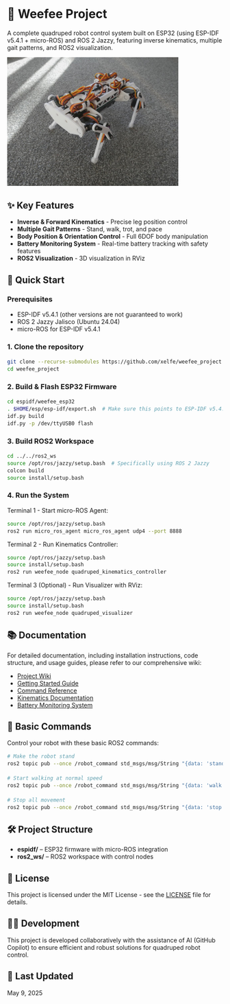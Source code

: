 # 🐾 Weefee Project

A complete quadruped robot control system built on ESP32 (using ESP-IDF v5.4.1 + micro-ROS) and ROS 2 Jazzy, featuring inverse kinematics, multiple gait patterns, and ROS2 visualization.

<img src="img/large_display_1.JPG" alt="Quadruped Robot" width="400"/>

## ✨ Key Features

- **Inverse & Forward Kinematics** - Precise leg position control
- **Multiple Gait Patterns** - Stand, walk, trot, and pace
- **Body Position & Orientation Control** - Full 6DOF body manipulation
- **Battery Monitoring System** - Real-time battery tracking with safety features
- **ROS2 Visualization** - 3D visualization in RViz

## 🚀 Quick Start

### Prerequisites

- ESP-IDF v5.4.1 (other versions are not guaranteed to work)
- ROS 2 Jazzy Jalisco (Ubuntu 24.04)
- micro-ROS for ESP-IDF v5.4.1

### 1. Clone the repository

```bash
git clone --recurse-submodules https://github.com/xelfe/weefee_project.git
cd weefee_project
```

### 2. Build & Flash ESP32 Firmware

```bash
cd espidf/weefee_esp32
. $HOME/esp/esp-idf/export.sh  # Make sure this points to ESP-IDF v5.4.1
idf.py build
idf.py -p /dev/ttyUSB0 flash
```

### 3. Build ROS2 Workspace

```bash
cd ../../ros2_ws
source /opt/ros/jazzy/setup.bash  # Specifically using ROS 2 Jazzy
colcon build
source install/setup.bash
```

### 4. Run the System

Terminal 1 - Start micro-ROS Agent:
```bash
source /opt/ros/jazzy/setup.bash
ros2 run micro_ros_agent micro_ros_agent udp4 --port 8888
```

Terminal 2 - Run Kinematics Controller:
```bash
source /opt/ros/jazzy/setup.bash
source install/setup.bash
ros2 run weefee_node quadruped_kinematics_controller
```

Terminal 3 (Optional) - Run Visualizer with RViz:
```bash
source /opt/ros/jazzy/setup.bash
source install/setup.bash
ros2 run weefee_node quadruped_visualizer
```

## 📚 Documentation

For detailed documentation, including installation instructions, code structure, and usage guides, please refer to our comprehensive wiki:

- [Project Wiki](https://github.com/xelfe/weefee_project/wiki)
- [Getting Started Guide](https://github.com/xelfe/weefee_project/wiki/Getting-Started)
- [Command Reference](https://github.com/xelfe/weefee_project/wiki/Command-Reference)
- [Kinematics Documentation](https://github.com/xelfe/weefee_project/wiki/Kinematics)
- [Battery Monitoring System](https://github.com/xelfe/weefee_project/wiki/Battery-Monitoring)

## 📖 Basic Commands

Control your robot with these basic ROS2 commands:

```bash
# Make the robot stand
ros2 topic pub --once /robot_command std_msgs/msg/String "{data: 'stand'}"

# Start walking at normal speed
ros2 topic pub --once /robot_command std_msgs/msg/String "{data: 'walk'}"

# Stop all movement
ros2 topic pub --once /robot_command std_msgs/msg/String "{data: 'stop'}"
```

## 🛠️ Project Structure

- **espidf/** – ESP32 firmware with micro-ROS integration
- **ros2_ws/** – ROS2 workspace with control nodes

## 📄 License

This project is licensed under the MIT License - see the [LICENSE](LICENSE) file for details.

## 👨‍💻 Development

This project is developed collaboratively with the assistance of AI (GitHub Copilot) to ensure efficient and robust solutions for quadruped robot control.

## 🔄 Last Updated

May 9, 2025